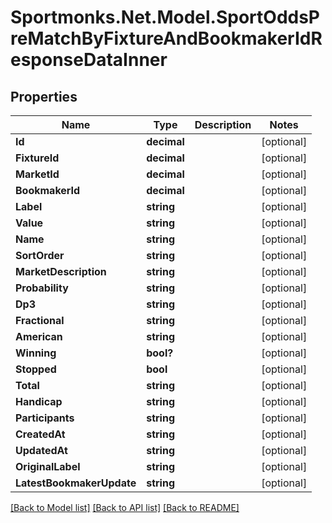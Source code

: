 # Sportmonks.Net.Model.SportOddsPreMatchByFixtureAndBookmakerIdResponseDataInner

## Properties

Name | Type | Description | Notes
------------ | ------------- | ------------- | -------------
**Id** | **decimal** |  | [optional] 
**FixtureId** | **decimal** |  | [optional] 
**MarketId** | **decimal** |  | [optional] 
**BookmakerId** | **decimal** |  | [optional] 
**Label** | **string** |  | [optional] 
**Value** | **string** |  | [optional] 
**Name** | **string** |  | [optional] 
**SortOrder** | **string** |  | [optional] 
**MarketDescription** | **string** |  | [optional] 
**Probability** | **string** |  | [optional] 
**Dp3** | **string** |  | [optional] 
**Fractional** | **string** |  | [optional] 
**American** | **string** |  | [optional] 
**Winning** | **bool?** |  | [optional] 
**Stopped** | **bool** |  | [optional] 
**Total** | **string** |  | [optional] 
**Handicap** | **string** |  | [optional] 
**Participants** | **string** |  | [optional] 
**CreatedAt** | **string** |  | [optional] 
**UpdatedAt** | **string** |  | [optional] 
**OriginalLabel** | **string** |  | [optional] 
**LatestBookmakerUpdate** | **string** |  | [optional] 

[[Back to Model list]](../README.md#documentation-for-models) [[Back to API list]](../README.md#documentation-for-api-endpoints) [[Back to README]](../README.md)

